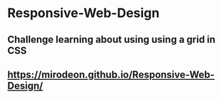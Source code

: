 # Responsive-Web-Design

## Challenge learning about using using a grid in CSS

https://mirodeon.github.io/Responsive-Web-Design/
---
